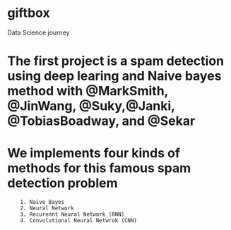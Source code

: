 # giftbox
Data Science journey 
# The first project is a spam detection using deep learing and Naive bayes method with @MarkSmith, @JinWang, @Suky,@Janki, @TobiasBoadway, and @Sekar

# We implements four kinds of methods for this famous spam detection problem
        1. Naive Bayes
        2. Neural Network
        3. Recurennt Neural Network (RNN)
        4. Convolutional Neural Netwrok (CNN)
